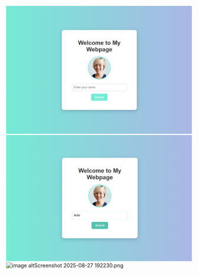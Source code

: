 ![image alt](https://github.com/varshini-072/basic-webpage/blob/b9dc457273aaf8ffb4af2a22dabf637d49ff41cf/Screenshot%202025-08-27%20192131.png)
![image alt](https://github.com/varshini-072/basic-webpage/blob/38a1e4583c2d8921bed92745bf7836f31ea35129/Screenshot%202025-08-27%20192214.png)
![image alt](image_url)Screenshot 2025-08-27 192230.png
